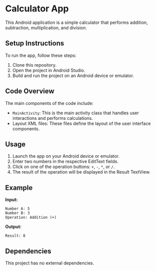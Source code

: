 # Calculator App

This Android application is a simple calculator that performs addition, subtraction, multiplication, and division.

## Setup Instructions

To run the app, follow these steps:

1. Clone this repository.
2. Open the project in Android Studio.
3. Build and run the project on an Android device or emulator.

## Code Overview

The main components of the code include:

- `MainActivity`: This is the main activity class that handles user interactions and performs calculations.
- Layout XML files: These files define the layout of the user interface components.

## Usage

1. Launch the app on your Android device or emulator.
2. Enter two numbers in the respective EditText fields.
3. Click on one of the operation buttons: `+`, `-`, `*`, or `/`.
4. The result of the operation will be displayed in the Result TextView.

## Example

**Input:**
```
Number A: 5
Number B: 3
Operation: Addition (+)
```

**Output:**
```
Result: 8
```

## Dependencies

This project has no external dependencies.


